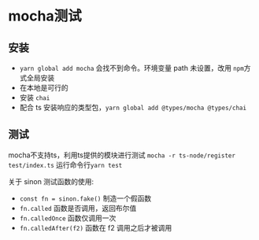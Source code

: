 # mocha测试

## 安装

- `yarn global add mocha` 会找不到命令。环境变量 path 未设置，改用 `npm`方式全局安装
- 在本地是可行的
- 安装 `chai`
- 配合 ts 安装响应的类型包，`yarn global add @types/mocha @types/chai`

## 测试

mocha不支持ts，利用ts提供的模块进行测试
`mocha -r ts-node/register test/index.ts`
运行命令行`yarn test`

关于 sinon 测试函数的使用:

- `const fn = sinon.fake()` 制造一个假函数
- `fn.called` 函数是否调用，返回布尔值
- `fn.calledOnce` 函数仅调用一次
- `fn.calledAfter(f2)` 函数在 f2 调用之后才被调用
